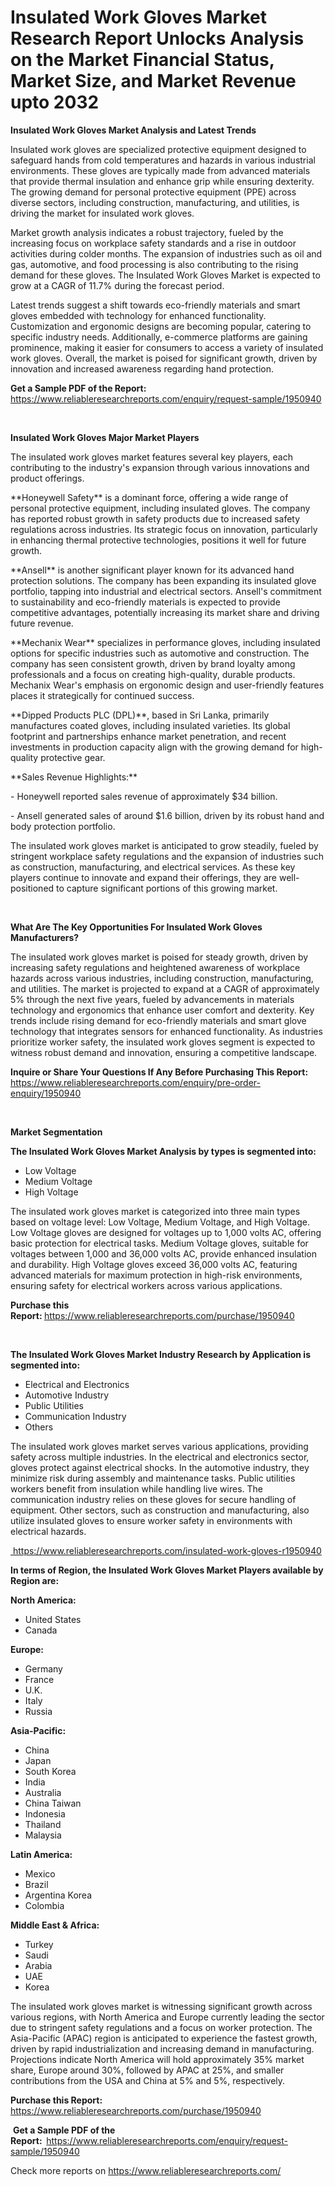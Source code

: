 <p><h1>Insulated Work Gloves Market Research Report Unlocks Analysis on the Market Financial Status, Market Size, and Market Revenue upto 2032</h1></p><p><strong>Insulated Work Gloves Market Analysis and Latest Trends</strong></p>
<p><p>Insulated work gloves are specialized protective equipment designed to safeguard hands from cold temperatures and hazards in various industrial environments. These gloves are typically made from advanced materials that provide thermal insulation and enhance grip while ensuring dexterity. The growing demand for personal protective equipment (PPE) across diverse sectors, including construction, manufacturing, and utilities, is driving the market for insulated work gloves.</p><p>Market growth analysis indicates a robust trajectory, fueled by the increasing focus on workplace safety standards and a rise in outdoor activities during colder months. The expansion of industries such as oil and gas, automotive, and food processing is also contributing to the rising demand for these gloves. The Insulated Work Gloves Market is expected to grow at a CAGR of 11.7% during the forecast period. </p><p>Latest trends suggest a shift towards eco-friendly materials and smart gloves embedded with technology for enhanced functionality. Customization and ergonomic designs are becoming popular, catering to specific industry needs. Additionally, e-commerce platforms are gaining prominence, making it easier for consumers to access a variety of insulated work gloves. Overall, the market is poised for significant growth, driven by innovation and increased awareness regarding hand protection.</p></p>
<p><strong>Get a Sample PDF of the Report:&nbsp;</strong> <a href="https://www.reliableresearchreports.com/enquiry/request-sample/1950940?utm_campaign=2177&utm_medium=2&utm_source=Github&utm_content=ia&utm_term=08022025&utm_id=insulated-work-gloves">https://www.reliableresearchreports.com/enquiry/request-sample/1950940</a></p>
<p>&nbsp;</p>
<p><strong>Insulated Work Gloves Major Market Players</strong></p>
<p><p>The insulated work gloves market features several key players, each contributing to the industry's expansion through various innovations and product offerings.</p><p>**Honeywell Safety** is a dominant force, offering a wide range of personal protective equipment, including insulated gloves. The company has reported robust growth in safety products due to increased safety regulations across industries. Its strategic focus on innovation, particularly in enhancing thermal protective technologies, positions it well for future growth.</p><p>**Ansell** is another significant player known for its advanced hand protection solutions. The company has been expanding its insulated glove portfolio, tapping into industrial and electrical sectors. Ansell's commitment to sustainability and eco-friendly materials is expected to provide competitive advantages, potentially increasing its market share and driving future revenue.</p><p>**Mechanix Wear** specializes in performance gloves, including insulated options for specific industries such as automotive and construction. The company has seen consistent growth, driven by brand loyalty among professionals and a focus on creating high-quality, durable products. Mechanix Wear's emphasis on ergonomic design and user-friendly features places it strategically for continued success.</p><p>**Dipped Products PLC (DPL)**, based in Sri Lanka, primarily manufactures coated gloves, including insulated varieties. Its global footprint and partnerships enhance market penetration, and recent investments in production capacity align with the growing demand for high-quality protective gear.</p><p>**Sales Revenue Highlights:**</p><p>- Honeywell reported sales revenue of approximately $34 billion.</p><p>- Ansell generated sales of around $1.6 billion, driven by its robust hand and body protection portfolio.</p><p>The insulated work gloves market is anticipated to grow steadily, fueled by stringent workplace safety regulations and the expansion of industries such as construction, manufacturing, and electrical services. As these key players continue to innovate and expand their offerings, they are well-positioned to capture significant portions of this growing market.</p></p>
<p>&nbsp;</p>
<p><strong>What Are The Key Opportunities For Insulated Work Gloves Manufacturers?</strong></p>
<p><p>The insulated work gloves market is poised for steady growth, driven by increasing safety regulations and heightened awareness of workplace hazards across various industries, including construction, manufacturing, and utilities. The market is projected to expand at a CAGR of approximately 5% through the next five years, fueled by advancements in materials technology and ergonomics that enhance user comfort and dexterity. Key trends include rising demand for eco-friendly materials and smart glove technology that integrates sensors for enhanced functionality. As industries prioritize worker safety, the insulated work gloves segment is expected to witness robust demand and innovation, ensuring a competitive landscape.</p></p>
<p><strong>Inquire or Share Your Questions If Any Before Purchasing This Report:</strong> <a href="https://www.reliableresearchreports.com/enquiry/pre-order-enquiry/1950940?utm_campaign=2177&utm_medium=2&utm_source=Github&utm_content=ia&utm_term=08022025&utm_id=insulated-work-gloves">https://www.reliableresearchreports.com/enquiry/pre-order-enquiry/1950940</a></p>
<p>&nbsp;</p>
<p><strong>Market Segmentation</strong></p>
<p><strong>The Insulated Work Gloves Market Analysis by types is segmented into:</strong></p>
<p><ul><li>Low Voltage</li><li>Medium Voltage</li><li>High Voltage</li></ul></p>
<p><p>The insulated work gloves market is categorized into three main types based on voltage level: Low Voltage, Medium Voltage, and High Voltage. Low Voltage gloves are designed for voltages up to 1,000 volts AC, offering basic protection for electrical tasks. Medium Voltage gloves, suitable for voltages between 1,000 and 36,000 volts AC, provide enhanced insulation and durability. High Voltage gloves exceed 36,000 volts AC, featuring advanced materials for maximum protection in high-risk environments, ensuring safety for electrical workers across various applications.</p></p>
<p><strong>Purchase this Report:&nbsp;</strong><a href="https://www.reliableresearchreports.com/purchase/1950940?utm_campaign=2177&utm_medium=2&utm_source=Github&utm_content=ia&utm_term=08022025&utm_id=insulated-work-gloves">https://www.reliableresearchreports.com/purchase/1950940</a></p>
<p>&nbsp;</p>
<p><strong>The Insulated Work Gloves Market Industry Research by Application is segmented into:</strong></p>
<p><ul><li>Electrical and Electronics</li><li>Automotive Industry</li><li>Public Utilities</li><li>Communication Industry</li><li>Others</li></ul></p>
<p><p>The insulated work gloves market serves various applications, providing safety across multiple industries. In the electrical and electronics sector, gloves protect against electrical shocks. In the automotive industry, they minimize risk during assembly and maintenance tasks. Public utilities workers benefit from insulation while handling live wires. The communication industry relies on these gloves for secure handling of equipment. Other sectors, such as construction and manufacturing, also utilize insulated gloves to ensure worker safety in environments with electrical hazards.</p></p>
<p><a href="https://www.reliableresearchreports.com/insulated-work-gloves-r1950940?utm_campaign=2177&utm_medium=2&utm_source=Github&utm_content=ia&utm_term=08022025&utm_id=insulated-work-gloves">&nbsp;https://www.reliableresearchreports.com/insulated-work-gloves-r1950940</a></p>
<p><strong>In terms of Region, the Insulated Work Gloves Market Players available by Region are:</strong></p>
<p>
    <p> <strong> North America: </strong>
        <ul>
            <li>United States</li>
            <li>Canada</li>
        </ul>
        </p> 
    <p> <strong> Europe: </strong>
        <ul>
            <li>Germany</li>
            <li>France</li>
            <li>U.K.</li>
            <li>Italy</li>
            <li>Russia</li>
        </ul>
        </p> 
    <p> <strong> Asia-Pacific: </strong>
        <ul>
            <li>China</li>
            <li>Japan</li>
            <li>South Korea</li>
            <li>India</li>
            <li>Australia</li>
            <li>China Taiwan</li>
            <li>Indonesia</li>
            <li>Thailand</li>
            <li>Malaysia</li>
        </ul>
        </p> 
    <p> <strong> Latin America: </strong>
        <ul>
            <li>Mexico</li>
            <li>Brazil</li>
            <li>Argentina Korea</li>
            <li>Colombia</li>
        </ul>
        </p> 
    <p> <strong> Middle East & Africa: </strong>
        <ul>
            <li>Turkey</li>
            <li>Saudi</li>
            <li>Arabia</li>
            <li>UAE</li>
            <li>Korea</li>
        </ul>
    </p>
    </p>
<p><p>The insulated work gloves market is witnessing significant growth across various regions, with North America and Europe currently leading the sector due to stringent safety regulations and a focus on worker protection. The Asia-Pacific (APAC) region is anticipated to experience the fastest growth, driven by rapid industrialization and increasing demand in manufacturing. Projections indicate North America will hold approximately 35% market share, Europe around 30%, followed by APAC at 25%, and smaller contributions from the USA and China at 5% and 5%, respectively.</p></p>
<p><strong>Purchase this Report: </strong><a href="https://www.reliableresearchreports.com/purchase/1950940?utm_campaign=2177&utm_medium=2&utm_source=Github&utm_content=ia&utm_term=08022025&utm_id=insulated-work-gloves">https://www.reliableresearchreports.com/purchase/1950940</a></p>
<p>&nbsp;<strong>Get a Sample PDF of the Report:&nbsp;&nbsp;</strong><a href="https://www.reliableresearchreports.com/enquiry/request-sample/1950940?utm_campaign=2177&utm_medium=2&utm_source=Github&utm_content=ia&utm_term=08022025&utm_id=insulated-work-gloves">https://www.reliableresearchreports.com/enquiry/request-sample/1950940</a></p>
<p><strong></strong></p>
<p>Check more reports on <a href="https://www.reliableresearchreports.com/?utm_campaign=2177&utm_medium=2&utm_source=Github&utm_content=ia&utm_term=08022025&utm_id=insulated-work-gloves">https://www.reliableresearchreports.com/</a></p>